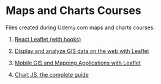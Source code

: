 # Maps and Charts Courses

Files created during Udemy.com maps and charts courses:

1. [React Leaflet (with hooks)](https://www.udemy.com/course/react-leaflet-with-hooks)

2. [Display and analyze GIS data on the web with Leaflet](https://www.udemy.com/course/display-and-analyze-gis-data-on-the-web)

3. [Mobile GIS and Mapping Applications with Leaflet](https://www.udemy.com/course/mobile-gis-and-mapping-applications-with-leaflet)

4. [Chart JS, the complete guide](https://www.udemy.com/course/chart-js)
